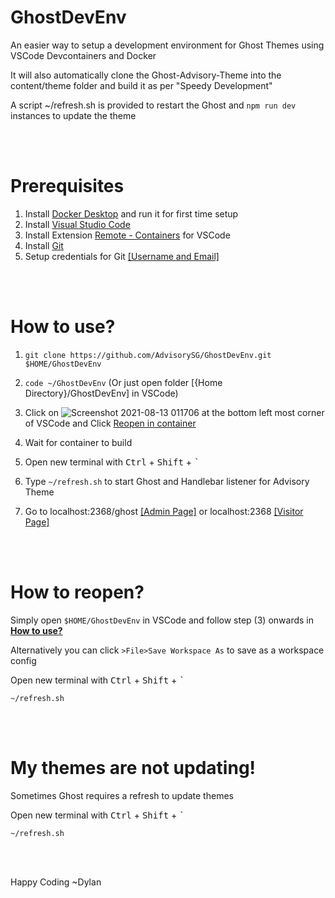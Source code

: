 # GhostDevEnv
An easier way to setup a development environment for Ghost Themes using VSCode Devcontainers and Docker

It will also automatically clone the Ghost-Advisory-Theme into the content/theme folder and build it as per "Speedy Development"

A script ~/refresh.sh is provided to restart the Ghost and `npm run dev` instances to update the theme

<br/><br/>
# **Prerequisites**
1) Install [Docker Desktop](https://www.docker.com/products/docker-desktop) and run it for first time setup
2) Install [Visual Studio Code](https://code.visualstudio.com/Download) 
3) Install Extension [Remote - Containers](https://marketplace.visualstudio.com/items?itemName=ms-vscode-remote.remote-containers) for VSCode
4) Install [Git](https://git-scm.com/downloads)
5) Setup credentials for Git [[Username and Email]](https://linuxize.com/post/how-to-configure-git-username-and-email/)

<br/><br/>
# How to use?

1) `git clone https://github.com/AdvisorySG/GhostDevEnv.git $HOME/GhostDevEnv` 

2) `code ~/GhostDevEnv` (Or just open folder [{Home Directory}/GhostDevEnv] in VSCode)

3) Click on ![Screenshot 2021-08-13 011706](https://user-images.githubusercontent.com/88506363/129240239-e9c67e05-31c3-43c1-907b-561cebb86988.png)
 at the bottom left most corner of VSCode and Click [Reopen in container](https://miro.medium.com/max/1400/1*lZ5uJB2m9xSNbhiwHbARkw.png)
4) Wait for container to build
5) Open new terminal with <kbd>Ctrl</kbd> + <kbd>Shift</kbd> + <kbd>`</kbd>
6) Type `~/refresh.sh` to start Ghost and Handlebar listener for Advisory Theme
7) Go to localhost:2368/ghost [[Admin Page]](http://localhost:2368/ghost) or localhost:2368 [[Visitor Page]](http://localhost:2368)

<br/><br/>

# How to reopen?

Simply open `$HOME/GhostDevEnv` in VSCode and follow step (3) onwards in [**How to use?**](#how-to-use)

Alternatively you can click `>File>Save Workspace As` to save as a workspace config 

Open new terminal with <kbd>Ctrl</kbd> + <kbd>Shift</kbd> + <kbd>`</kbd>

`~/refresh.sh`

<br/><br/>

# My themes are not updating!

Sometimes Ghost requires a refresh to update themes

Open new terminal with <kbd>Ctrl</kbd> + <kbd>Shift</kbd> + <kbd>`</kbd>

`~/refresh.sh`


<br/><br/>

Happy Coding ~Dylan
